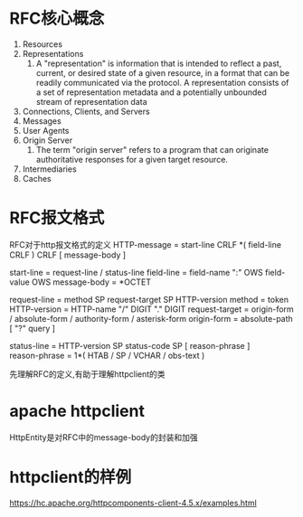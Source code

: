 # RFC核心概念
1. Resources
2. Representations
   1. A "representation" is information that is intended to reflect a past, current, or desired state of a given resource, in a format that can be readily communicated via the protocol. A representation consists of a set of representation metadata and a potentially unbounded stream of representation data
3. Connections, Clients, and Servers
4. Messages
5. User Agents
6. Origin Server
   1. The term "origin server" refers to a program that can originate authoritative responses for a given target resource.
7. Intermediaries
8. Caches

# RFC报文格式
RFC对于http报文格式的定义
HTTP-message   = start-line CRLF
                 *( field-line CRLF )
                 CRLF
                 [ message-body ]
	   
start-line     = request-line / status-line	
field-line   = field-name ":" OWS field-value OWS
message-body = *OCTET

	   
request-line   = method SP request-target SP HTTP-version
method         = token
HTTP-version  = HTTP-name "/" DIGIT "." DIGIT
  request-target = origin-form
                 / absolute-form
                 / authority-form
                 / asterisk-form
  origin-form    = absolute-path [ "?" query ]		


status-line = HTTP-version SP status-code SP [ reason-phrase ]  
reason-phrase  = 1*( HTAB / SP / VCHAR / obs-text )

先理解RFC的定义,有助于理解httpclient的类


# apache httpclient
HttpEntity是对RFC中的message-body的封装和加强


# httpclient的样例
https://hc.apache.org/httpcomponents-client-4.5.x/examples.html
